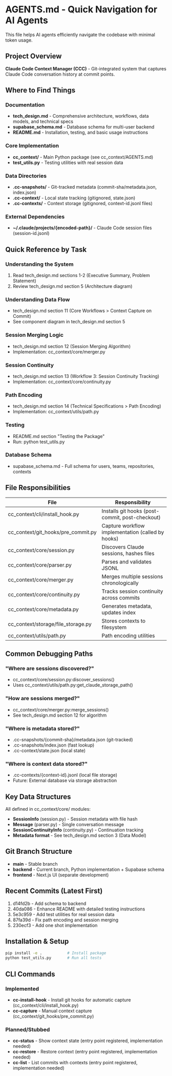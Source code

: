 # AGENTS.md - Quick Navigation for AI Agents

This file helps AI agents efficiently navigate the codebase with minimal token usage.

## Project Overview

**Claude Code Context Manager (CCC)** - Git-integrated system that captures Claude Code conversation history at commit points.

## Where to Find Things

### Documentation
- **tech_design.md** - Comprehensive architecture, workflows, data models, and technical specs
- **supabase_schema.md** - Database schema for multi-user backend
- **README.md** - Installation, testing, and basic usage instructions

### Core Implementation
- **cc_context/** - Main Python package (see cc_context/AGENTS.md)
- **test_utils.py** - Testing utilities with real session data

### Data Directories
- **.cc-snapshots/** - Git-tracked metadata (commit-sha/metadata.json, index.json)
- **.cc-context/** - Local state tracking (gitignored, state.json)
- **.cc-contexts/** - Context storage (gitignored, context-id.jsonl files)

### External Dependencies
- **~/.claude/projects/{encoded-path}/** - Claude Code session files (session-id.jsonl)

## Quick Reference by Task

### Understanding the System
1. Read tech_design.md sections 1-2 (Executive Summary, Problem Statement)
2. Review tech_design.md section 5 (Architecture diagram)

### Understanding Data Flow
- tech_design.md section 11 (Core Workflows > Context Capture on Commit)
- See component diagram in tech_design.md section 5

### Session Merging Logic
- tech_design.md section 12 (Session Merging Algorithm)
- Implementation: cc_context/core/merger.py

### Session Continuity
- tech_design.md section 13 (Workflow 3: Session Continuity Tracking)
- Implementation: cc_context/core/continuity.py

### Path Encoding
- tech_design.md section 14 (Technical Specifications > Path Encoding)
- Implementation: cc_context/utils/path.py

### Testing
- README.md section "Testing the Package"
- Run: python test_utils.py

### Database Schema
- supabase_schema.md - Full schema for users, teams, repositories, contexts

## File Responsibilities

| File | Responsibility |
|------|----------------|
| cc_context/cli/install_hook.py | Installs git hooks (post-commit, post-checkout) |
| cc_context/git_hooks/pre_commit.py | Capture workflow implementation (called by hooks) |
| cc_context/core/session.py | Discovers Claude sessions, hashes files |
| cc_context/core/parser.py | Parses and validates JSONL |
| cc_context/core/merger.py | Merges multiple sessions chronologically |
| cc_context/core/continuity.py | Tracks session continuity across commits |
| cc_context/core/metadata.py | Generates metadata, updates index |
| cc_context/storage/file_storage.py | Stores contexts to filesystem |
| cc_context/utils/path.py | Path encoding utilities |

## Common Debugging Paths

### "Where are sessions discovered?"
- cc_context/core/session.py:discover_sessions()
- Uses cc_context/utils/path.py:get_claude_storage_path()

### "How are sessions merged?"
- cc_context/core/merger.py:merge_sessions()
- See tech_design.md section 12 for algorithm

### "Where is metadata stored?"
- .cc-snapshots/{commit-sha}/metadata.json (git-tracked)
- .cc-snapshots/index.json (fast lookup)
- .cc-context/state.json (local state)

### "Where is context data stored?"
- .cc-contexts/{context-id}.jsonl (local file storage)
- Future: External database via storage abstraction

## Key Data Structures

All defined in cc_context/core/ modules:

- **SessionInfo** (session.py) - Session metadata with file hash
- **Message** (parser.py) - Single conversation message
- **SessionContinuityInfo** (continuity.py) - Continuation tracking
- **Metadata format** - See tech_design.md section 3 (Data Model)

## Git Branch Structure

- **main** - Stable branch
- **backend** - Current branch, Python implementation + Supabase schema
- **frontend** - Next.js UI (separate development)

## Recent Commits (Latest First)

1. d14fd2b - Add schema to backend
2. 40da086 - Enhance README with detailed testing instructions
3. 5e3c959 - Add test utilities for real session data
4. 87fa39d - Fix path encoding and session merging
5. 230ecf3 - Add one shot implementation

## Installation & Setup

```bash
pip install -e .           # Install package
python test_utils.py       # Run all tests
```

## CLI Commands

### Implemented
- **cc-install-hook** - Install git hooks for automatic capture (cc_context/cli/install_hook.py)
- **cc-capture** - Manual context capture (cc_context/git_hooks/pre_commit.py)

### Planned/Stubbed
- **cc-status** - Show context state (entry point registered, implementation needed)
- **cc-restore** - Restore context (entry point registered, implementation needed)
- **cc-list** - List commits with contexts (entry point registered, implementation needed)
